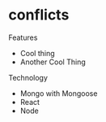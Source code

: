 # conflicts

Features
- Cool thing
- Another Cool Thing

Technology
- Mongo with Mongoose
- React
- Node
